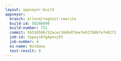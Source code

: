 ```yaml
---
layout: appveyor-build
appveyor:
  branch: erlend/regtest-rewrite
  build-id: 50208899
  build-number: 751
  commit: 5b516586c52acec384bdf3ee7eb27b0bfe7e8271
  job-id: tppeyi87g4pevy93
  job-number: 4
  os-name: Windows
  test-result: 0
---
```

